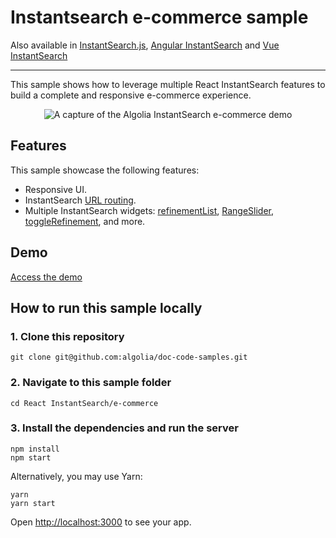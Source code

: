 # Instantsearch e-commerce sample

Also available in [InstantSearch.js](../../InstantSearch.js/e-commerce/), [Angular InstantSearch](../../Angular%20InstantSearch/e-commerce/) and [Vue InstantSearch](../../Vue%20InstantSearch/e-commerce/)

---

This sample shows how to leverage multiple React InstantSearch features to build a complete and responsive e-commerce experience.

<p align="center"><img src="capture.png?raw=true" alt="A capture of the Algolia InstantSearch e-commerce demo" /></p>

## Features

This sample showcase the following features:

- Responsive UI.
- InstantSearch [URL routing](https://www.algolia.com/doc/guides/building-search-ui/going-further/routing-urls/react/).
- Multiple InstantSearch widgets: [refinementList](https://www.algolia.com/doc/api-reference/widgets/refinement-list/react/), [RangeSlider](https://www.algolia.com/doc/api-reference/widgets/range-slider/react/), [toggleRefinement](https://www.algolia.com/doc/api-reference/widgets/toggle-refinement/react/), and more. 

## Demo

[Access the demo](https://codesandbox.io/s/github/algolia/doc-code-samples/tree/master/React%20InstantSearch/e-commerce)

## How to run this sample locally

### 1. Clone this repository

```
git clone git@github.com:algolia/doc-code-samples.git
```

### 2. Navigate to this sample folder

```
cd React InstantSearch/e-commerce
```

### 3. Install the dependencies and run the server

```
npm install
npm start
```

Alternatively, you may use Yarn:

```
yarn
yarn start
```

Open <http://localhost:3000> to see your app.
